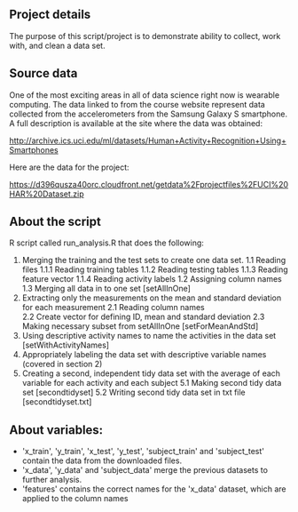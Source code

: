 ## Project details

The purpose of this script/project is to demonstrate ability to collect, work with, and clean a data set.

## Source data

One of the most exciting areas in all of data science right now is wearable computing. The data linked to from the course website represent data collected from the accelerometers from the Samsung Galaxy S smartphone. A full description is available at the site where the data was obtained:

http://archive.ics.uci.edu/ml/datasets/Human+Activity+Recognition+Using+Smartphones

Here are the data for the project:

https://d396qusza40orc.cloudfront.net/getdata%2Fprojectfiles%2FUCI%20HAR%20Dataset.zip

## About the script

R script called run_analysis.R that does the following:

1. Merging the training and the test sets to create one data set.
  1.1 Reading files 
	1.1.1 Reading training tables
	1.1.2 Reading testing tables
	1.1.3 Reading feature vector
	1.1.4 Reading activity labels
  1.2 Assigning column names
  1.3 Merging all data in to one set [setAllInOne]
2. Extracting only the measurements on the mean and standard deviation for each measurement
  2.1 Reading column names  
  2.2 Create vector for defining ID, mean and standard deviation
  2.3 Making necessary subset from setAllInOne [setForMeanAndStd]
3. Using descriptive activity names to name the activities in the data set [setWithActivityNames]
4. Appropriately labeling the data set with descriptive variable names (covered in section 2)
5. Creating a second, independent tidy data set with the average of each variable for each activity and each subject
  5.1 Making second tidy data set [secondtidyset]
  5.2 Writing second tidy data set in txt file [secondtidyset.txt]

## About variables:
* 'x_train', 'y_train', 'x_test', 'y_test', 'subject_train' and 'subject_test' contain the data from the downloaded files.
* 'x_data', 'y_data' and 'subject_data' merge the previous datasets to further analysis.
* 'features' contains the correct names for the 'x_data' dataset, which are applied to the column names
 
